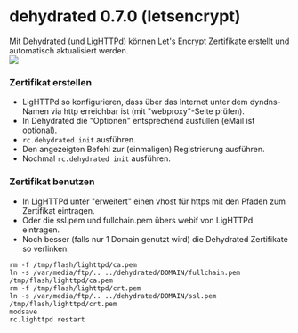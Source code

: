 # dehydrated 0.7.0 (letsencrypt)

Mit Dehydrated (und LigHTTPd) können Let's Encrypt Zertifikate erstellt und automatisch aktualisiert werden.
<br>
<a href='../screenshots/000-PKG_letsencrypt.png'><img src='../screenshots/000-PKG_letsencrypt_md.png'></a>
<br>

### Zertifikat erstellen
 * LigHTTPd so konfigurieren, dass über das Internet unter dem dyndns-Namen via http erreichbar ist (mit "webproxy"-Seite prüfen).
 * In Dehydrated die "Optionen" entsprechend ausfüllen (eMail ist optional).
 * ```rc.dehydrated init``` ausführen.
 * Den angezeigten Befehl zur (einmaligen) Registrierung ausführen.
 * Nochmal ```rc.dehydrated init``` ausführen.

### Zertifikat benutzen
 * In LigHTTPd unter "erweitert" einen vhost für https mit den Pfaden zum Zertifikat eintragen.
 * Oder die ssl.pem und fullchain.pem übers webif von LigHTTPd eintragen.
 * Noch besser (falls nur 1 Domain genutzt wird) die Dehydrated Zertifikate so verlinken:
```
rm -f /tmp/flash/lighttpd/ca.pem
ln -s /var/media/ftp/.. ../dehydrated/DOMAIN/fullchain.pem /tmp/flash/lighttpd/ca.pem
rm -f /tmp/flash/lighttpd/crt.pem
ln -s /var/media/ftp/.. ../dehydrated/DOMAIN/ssl.pem  /tmp/flash/lighttpd/crt.pem
modsave
rc.lighttpd restart
```

